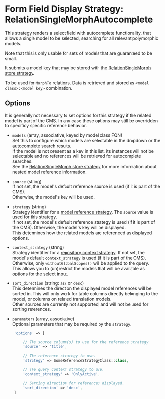 # Form Field Display Strategy: RelationSingleMorphAutocomplete

This strategy renders a select field with autocomplete functionality, 
that allows a single model to be selected, searching for all relevant polymorphic models.

Note that this is only usable for sets of models that are guaranteed to be small.

It submits a model key that may be stored with the [RelationSingleMorph store strategy](../FormFieldStoreStrategies/RelationSingleMorph.md).

To be used for `MorphTo` relations. 
Data is retrieved and stored as `<model class>:<model key>` combination.


## Options

It is generally not necessary to set options for this strategy if the related model is part of the CMS.
In any case these options may still be overridden to specificy specific reference behavior.

- `models` (array, associative, keyed by model class FQN)  
    Set this to configure which models are selectable in the dropdown or the autocomplete search results.  
    If the model is not present as a key in this list, its instances will not be selectable 
    and no references will be retrieved for autocomplete searches.  
    See the [RelationSingleMorph store strategy](../FormFieldStoreStrategies/RelationSingleMorph.md) for more information about nested model reference information.
 
- `source` (string)  
    If not set, the model's default reference source is used (if it is part of the CMS).   
    Otherwise, the model's key will be used.
    
- `strategy` (string)  
    Strategy identifier for a [model reference strategy](../Strategies.md#model-reference-strategies). The `source` value is used for this strategy.  
    If not set, the model's default reference strategy is used (if it is part of the CMS).
    Otherwise, the model's key will be displayed.  
    This determines how the related models are referenced as displayed options.
 
- `context_strategy` (string)  
    Strategy identifier for a [repository context strategy](../Strategies.md#repository-context-strategies).
     If not set, the model's default `context_strategy` is used (if it is part of the CMS). 
     Otherwise, only `withoutGlobalScopes()` will be applied to the query.  
     This allows you to (un)restrict the models that will be available as options for the select input.

- `sort_direction` (string: `asc` or `desc`)  
    This determines the direction the displayed model references will be sorted in. This will only work for table columns directly belonging to the model, or columns on related translation models.  
    Other sources are currently not supported, and will not be used for sorting references.
    
- `parameters` (array, associative)  
    Optional parameters that may be required by the `strategy`.
    
    
 
 ```php
     'options' => [
     
         // The source column(s) to use for the reference strategy 
         'source' => 'title',
         
         // The reference strategy to use.
         'strategy' => SomeReferenceStrategyClass::class,
         
         // The query context strategy to use.
         'context_strategy' => 'OnlyActive',
         
         // Sorting direction for references displayed.
         `sort_direction` => 'desc',
     ]
 ```
